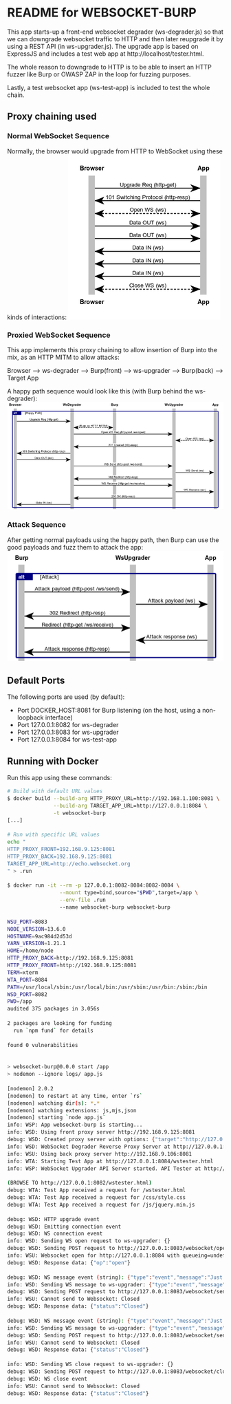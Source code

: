# README for WEBSOCKET-BURP

This app starts-up a front-end websocket degrader (ws-degrader.js) so that we can downgrade websocket traffic to HTTP and then later reupgrade it by using a REST API (in ws-upgrader.js). The upgrade app is based on ExpressJS and includes a test web app at http://localhost/tester.html.

The whole reason to downgrade to HTTP is to be able to insert an HTTP fuzzer
like Burp or OWASP ZAP in the loop for fuzzing purposes.

Lastly, a test websocket app (ws-test-app) is included to test the whole chain.

## Proxy chaining used

### Normal WebSocket Sequence

Normally, the browser would upgrade from HTTP to WebSocket using these kinds of interactions:
![Normal Websocket Sequence](doc/normal-ws-sequence.png)

### Proxied WebSocket Sequence

This app implements this proxy chaining to allow insertion of Burp into the mix, as an HTTP MITM to allow attacks:

Browser --> ws-degrader --> Burp(front) --> ws-upgrader --> Burp(back) --> Target App

A happy path sequence would look like this (with Burp behind the ws-degrader):
![Websocket Attack Sequence](doc/proxied-ws-seq-happypath.png)

### Attack Sequence

After getting normal payloads using the happy path, then Burp can use the good payloads and fuzz them to attack the app:
![Websocket Attack Sequence](doc/proxied-ws-seq-attack.png)

## Default Ports

The following ports are used (by default):

-   Port DOCKER_HOST:8081 for Burp listening (on the host, using a non-loopback interface)
-   Port 127.0.0.1:8082 for ws-degrader
-   Port 127.0.0.1:8083 for ws-upgrader
-   Port 127.0.0.1:8084 for ws-test-app

## Running with Docker

Run this app using these commands:

```bash
# Build with default URL values
$ docker build --build-arg HTTP_PROXY_URL=http://192.168.1.100:8081 \
               --build-arg TARGET_APP_URL=http://127.0.0.1:8084 \
               -t websocket-burp
[...]

# Run with specific URL values
echo "
HTTP_PROXY_FRONT=192.168.9.125:8081
HTTP_PROXY_BACK=192.168.9.125:8081
TARGET_APP_URL=http://echo.websocket.org
" > .run

$ docker run -it --rm -p 127.0.0.1:8082-8084:8082-8084 \
                 --mount type=bind,source="$PWD",target=/app \
                 --env-file .run
                 --name websocket-burp websocket-burp

WSU_PORT=8083
NODE_VERSION=13.6.0
HOSTNAME=9ac984d2d53d
YARN_VERSION=1.21.1
HOME=/home/node
HTTP_PROXY_BACK=http://192.168.9.125:8081
HTTP_PROXY_FRONT=http://192.168.9.125:8081
TERM=xterm
WTA_PORT=8084
PATH=/usr/local/sbin:/usr/local/bin:/usr/sbin:/usr/bin:/sbin:/bin
WSD_PORT=8082
PWD=/app
audited 375 packages in 3.056s

2 packages are looking for funding
  run `npm fund` for details

found 0 vulnerabilities


> websocket-burp@0.0.0 start /app
> nodemon --ignore logs/ app.js

[nodemon] 2.0.2
[nodemon] to restart at any time, enter `rs`
[nodemon] watching dir(s): *.*
[nodemon] watching extensions: js,mjs,json
[nodemon] starting `node app.js`
info: WSP: App websocket-burp is starting...
info: WSD: Using front proxy server http://192.168.9.125:8081
debug: WSD: Created proxy server with options: {"target":"http://127.0.0.1:8084","agent":{"secureProxy":false,"proxy":{"protocol":"http:","slashes":true,"auth":null,"host":"192.168.9.125","port":8081,"hostname":"192.168.9.125","hash":null,"search":null,"query":null,"href":"http://192.168.9.125:8081/"}},"prependPath":true}
info: WSD: WebSocket Degrader Reverse Proxy Server at http://127.0.0.1:8082 fronting the target app at http://127.0.0.1:8084
info: WSU: Using back proxy server http://192.168.9.106:8081
info: WTA: Starting Test App at http://127.0.0.1:8084/wstester.html
info: WSP: WebSocket Upgrader API Server started. API Tester at http://127.0.0.1:8083/tester.html

(BROWSE TO http://127.0.0.1:8082/wstester.html)
debug: WTA: Test App received a request for /wstester.html
debug: WTA: Test App received a request for /css/style.css
debug: WTA: Test App received a request for /js/jquery.min.js

debug: WSD: HTTP upgrade event
debug: WSD: Emitting connection event
debug: WSD: WS connection event
info: WSD: Sending WS open request to ws-upgrader: {}
debug: WSD: Sending POST request to http://127.0.0.1:8083/websocket/open with body {"url":"http://127.0.0.1:8084"}
info: WSU: Websocket open for http://127.0.0.1:8084 with queueing=undefined
debug: WSD: Response data: {"op":"open"}

debug: WSD: WS message event (string): {"type":"event","message":"Just a test!","wsSendTime":"2020-01-16T21:32:19.333Z"}
info: WSD: Sending WS message to ws-upgrader: {"type":"event","message":"Just a test!","wsSendTime":"2020-01-16T21:32:19.333Z"}
debug: WSD: Sending POST request to http://127.0.0.1:8083/websocket/send with body {"type":"event","message":"Just a test!","wsSendTime":"2020-01-16T21:32:19.333Z"}
info: WSU: Cannot send to Websocket: Closed
debug: WSD: Response data: {"status":"Closed"}

debug: WSD: WS message event (string): {"type":"event","message":"Just a test!","wsSendTime":"2020-01-16T21:32:26.198Z"}
info: WSD: Sending WS message to ws-upgrader: {"type":"event","message":"Just a test!","wsSendTime":"2020-01-16T21:32:26.198Z"}
debug: WSD: Sending POST request to http://127.0.0.1:8083/websocket/send with body {"type":"event","message":"Just a test!","wsSendTime":"2020-01-16T21:32:26.198Z"}
info: WSU: Cannot send to Websocket: Closed
debug: WSD: Response data: {"status":"Closed"}

info: WSD: Sending WS close request to ws-upgrader: {}
debug: WSD: Sending POST request to http://127.0.0.1:8083/websocket/close with body {}
debug: WSD: WS close event
info: WSU: Cannot send to Websocket: Closed
debug: WSD: Response data: {"status":"Closed"}
```

